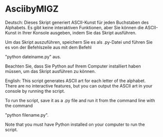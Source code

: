 # AsciibyMIGZ
Deutsch:
Dieses Skript generiert ASCII-Kunst für jeden Buchstaben des Alphabets. Es gibt keine interaktiven Funktionen, aber Sie können die ASCII-Kunst in Ihrer Konsole ausgeben, indem Sie das Skript ausführen. 

Um das Skript auszuführen, speichern Sie es als .py-Datei und führen Sie es von der Befehlszeile aus mit dem Befehl 

"python dateiname.py" aus. 

Beachten Sie, dass Sie Python auf Ihrem Computer installiert haben müssen, um das Skript ausführen zu können.

English:
This script generates ASCII art for each letter of the alphabet. There are no interactive features, but you can output the ASCII art in your console by running the script.

To run the script, save it as a .py file and run it from the command line with the command

"python filename.py".

Note that you must have Python installed on your computer to run the script.
